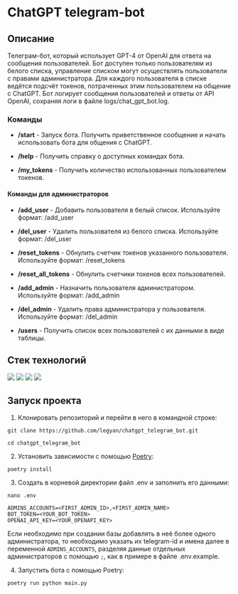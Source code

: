 # ChatGPT telegram-bot

## Описание

Телеграм-бот, который использует GPT-4 от OpenAI для ответа на сообщения пользователей. 
Бот доступен только пользователям из белого списка, управление списком могут осуществлять пользователи с правами администратора. 
Для каждого пользователя в списке ведётся подсчёт токенов, потраченных этим пользователем на общение с ChatGPT.
Бот логирует сообщения пользователей и ответы от API OpenAI, сохраняя логи в файле logs/chat_gpt_bot.log.

### Команды

- **/start** - Запуск бота. Получить приветственное сообщение и начать использовать бота для общения с ChatGPT.


- **/help** - Получить справку о доступных командах бота.


- **/my_tokens** - Получить количество использованных пользователем токенов.

#### Команды для администраторов

- **/add_user** - Добавить пользователя в белый список. Используйте формат: /add_user <name> <telegram-id>


- **/del_user** - Удалить пользователя из белого списка. Используйте формат: /del_user <telegram-id>


- **/reset_tokens** - Обнулить счетчик токенов указанного пользователя. Используйте формат: /reset_tokens <telegram-id>


- **/reset_all_tokens** - Обнулить счетчики токенов всех пользователей.


- **/add_admin** - Назначить пользователя администратором. Используйте формат: /add_admin <telegram-id>


- **/del_admin** - Удалить права администратора у пользователя. Используйте формат: /del_admin <telegram-id>


- **/users** - Получить список всех пользователей с их данными в виде таблицы.

## Стек технологий 

![](https://img.shields.io/badge/Python-3.10-black?style=flat&logo=python) 
![](https://img.shields.io/badge/aiogram-3.0.0b7-black?style=flat&logo=telegram)
![](https://img.shields.io/badge/Openai-0.27.0-black?style=flat&logo=openai)
![](https://img.shields.io/badge/SQLite-3.7.15-black?style=flat&logo=sqlite)

## Запуск проекта

1. Клонировать репозиторий и перейти в него в командной строке:

```
git clone https://github.com/legyan/chatgpt_telegram_bot.git
```

```
cd chatgpt_telegram_bot
```

2. Установить зависимости с помощью [Poetry](https://python-poetry.org/docs/):

```
poetry install
```

3. Создать в корневой директории файл .env и заполнить его данными:

```
nano .env
```

```
ADMINS_ACCOUNTS=<FIRST_ADMIN_ID>,<FIRST_ADMIN_NAME>
BOT_TOKEN=<YOUR_BOT_TOKEN>
OPENAI_API_KEY=<YOUR_OPENAPI_KEY>
```

Если необходимо при создании базы добавлять в неё более одного администратора, то необходимо указать их telegram-id и имена далее в переменной ```ADMINS_ACCOUNTS```, 
разделяя данные отдельных администраторов с помощью ```;```, как в примере в файле .env.example. 

4. Запустить бота с помощью Poetry:

```
poetry run python main.py
```
